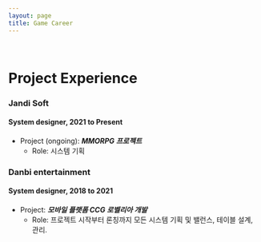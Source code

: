 ```yaml
---
layout: page
title: Game Career
---
```


<br/>


# Project Experience

### Jandi Soft
#### System designer, 2021 to Present

* Project (ongoing): _**MMORPG 프로젝트**_
  * Role: 시스템 기획

### Danbi entertainment
#### System designer,	2018 to 2021

* Project: _**모바일 플랫폼 CCG 로벨리아 개발**_
  * Role: 프로젝트 시작부터 론칭까지 모든 시스템 기획 및 밸런스, 테이블 설계, 관리.

<br/>

